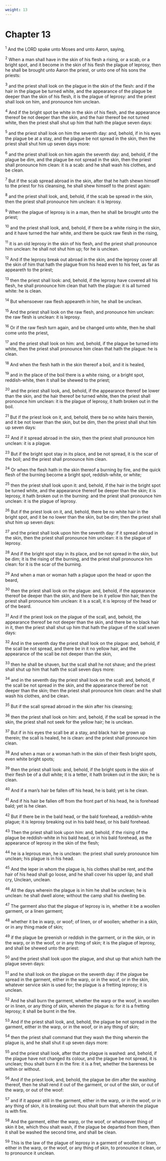 ```yaml
---
weight: 13
---
```


# Chapter 13

<sup>1</sup> And the LORD spake unto Moses and unto Aaron, saying, 

<sup>2</sup> When a man shall have in the skin of his flesh a rising, or a scab, or a bright spot, and it become in the skin of his flesh the plague of leprosy, then he shall be brought unto Aaron the priest, or unto one of his sons the priests: 

<sup>3</sup> and the priest shall look on the plague in the skin of the flesh: and if the hair in the plague be turned white, and the appearance of the plague be deeper than the skin of his flesh, it is the plague of leprosy: and the priest shall look on him, and pronounce him unclean. 

<sup>4</sup> And if the bright spot be white in the skin of his flesh, and the appearance thereof be not deeper than the skin, and the hair thereof be not turned white, then the priest shall shut up him that hath the plague seven days: 

<sup>5</sup> and the priest shall look on him the seventh day: and, behold, if in his eyes the plague be at a stay, and the plague be not spread in the skin, then the priest shall shut him up seven days more: 

<sup>6</sup> and the priest shall look on him again the seventh day: and, behold, if the plague be dim, and the plague be not spread in the skin, then the priest shall pronounce him clean: it is a scab: and he shall wash his clothes, and be clean. 

<sup>7</sup> But if the scab spread abroad in the skin, after that he hath shewn himself to the priest for his cleansing, he shall shew himself to the priest again: 

<sup>8</sup> and the priest shall look, and, behold, if the scab be spread in the skin, then the priest shall pronounce him unclean: it is leprosy. 

<sup>9</sup> When the plague of leprosy is in a man, then he shall be brought unto the priest; 

<sup>10</sup> and the priest shall look, and, behold, if there be a white rising in the skin, and it have turned the hair white, and there be quick raw flesh in the rising, 

<sup>11</sup> it is an old leprosy in the skin of his flesh, and the priest shall pronounce him unclean: he shall not shut him up; for he is unclean. 

<sup>12</sup> And if the leprosy break out abroad in the skin, and the leprosy cover all the skin of him that hath the plague from his head even to his feet, as far as appeareth to the priest; 

<sup>13</sup> then the priest shall look: and, behold, if the leprosy have covered all his flesh, he shall pronounce him clean that hath the plague: it is all turned white: he is clean. 

<sup>14</sup> But whensoever raw flesh appeareth in him, he shall be unclean. 

<sup>15</sup> And the priest shall look on the raw flesh, and pronounce him unclean: the raw flesh is unclean: it is leprosy. 

<sup>16</sup> Or if the raw flesh turn again, and be changed unto white, then he shall come unto the priest, 

<sup>17</sup> and the priest shall look on him: and, behold, if the plague be turned into white, then the priest shall pronounce him clean that hath the plague: he is clean. 

<sup>18</sup> And when the flesh hath in the skin thereof a boil, and it is healed, 

<sup>19</sup> and in the place of the boil there is a white rising, or a bright spot, reddish-white, then it shall be shewed to the priest; 

<sup>20</sup> and the priest shall look, and, behold, if the appearance thereof be lower than the skin, and the hair thereof be turned white, then the priest shall pronounce him unclean: it is the plague of leprosy, it hath broken out in the boil. 

<sup>21</sup> But if the priest look on it, and, behold, there be no white hairs therein, and it be not lower than the skin, but be dim, then the priest shall shut him up seven days: 

<sup>22</sup> And if it spread abroad in the skin, then the priest shall pronounce him unclean: it is a plague. 

<sup>23</sup> But if the bright spot stay in its place, and be not spread, it is the scar of the boil; and the priest shall pronounce him clean. 

<sup>24</sup> Or when the flesh hath in the skin thereof a burning by fire, and the quick flesh of the burning become a bright spot, reddish-white, or white; 

<sup>25</sup> then the priest shall look upon it: and, behold, if the hair in the bright spot be turned white, and the appearance thereof be deeper than the skin; it is leprosy, it hath broken out in the burning: and the priest shall pronounce him unclean: it is the plague of leprosy. 

<sup>26</sup> But if the priest look on it, and, behold, there be no white hair in the bright spot, and it be no lower than the skin, but be dim; then the priest shall shut him up seven days: 

<sup>27</sup> and the priest shall look upon him the seventh day: if it spread abroad in the skin, then the priest shall pronounce him unclean: it is the plague of leprosy. 

<sup>28</sup> And if the bright spot stay in its place, and be not spread in the skin, but be dim; it is the rising of the burning, and the priest shall pronounce him clean: for it is the scar of the burning. 

<sup>29</sup> And when a man or woman hath a plague upon the head or upon the beard, 

<sup>30</sup> then the priest shall look on the plague: and, behold, if the appearance thereof be deeper than the skin, and there be in it yellow thin hair, then the priest shall pronounce him unclean: it is a scall, it is leprosy of the head or of the beard. 

<sup>31</sup> And if the priest look on the plague of the scall, and, behold, the appearance thereof be not deeper than the skin, and there be no black hair in it, then the priest shall shut up him that hath the plague of the scall seven days: 

<sup>32</sup> And in the seventh day the priest shall look on the plague: and, behold, if the scall be not spread, and there be in it no yellow hair, and the appearance of the scall be not deeper than the skin, 

<sup>33</sup> then he shall be shaven, but the scall shall he not shave; and the priest shall shut up him that hath the scall seven days more: 

<sup>34</sup> and in the seventh day the priest shall look on the scall: and, behold, if the scall be not spread in the skin, and the appearance thereof be not deeper than the skin; then the priest shall pronounce him clean: and he shall wash his clothes, and be clean. 

<sup>35</sup> But if the scall spread abroad in the skin after his cleansing; 

<sup>36</sup> then the priest shall look on him: and, behold, if the scall be spread in the skin, the priest shall not seek for the yellow hair; he is unclean. 

<sup>37</sup> But if in his eyes the scall be at a stay, and black hair be grown up therein; the scall is healed, he is clean: and the priest shall pronounce him clean. 

<sup>38</sup> And when a man or a woman hath in the skin of their flesh bright spots, even white bright spots; 

<sup>39</sup> then the priest shall look: and, behold, if the bright spots in the skin of their flesh be of a dull white; it is a tetter, it hath broken out in the skin; he is clean. 

<sup>40</sup> And if a man’s hair be fallen off his head, he is bald; yet is he clean. 

<sup>41</sup> And if his hair be fallen off from the front part of his head, he is forehead bald; yet is he clean. 

<sup>42</sup> But if there be in the bald head, or the bald forehead, a reddish-white plague; it is leprosy breaking out in his bald head, or his bald forehead. 

<sup>43</sup> Then the priest shall look upon him: and, behold, if the rising of the plague be reddish-white in his bald head, or in his bald forehead, as the appearance of leprosy in the skin of the flesh; 

<sup>44</sup> he is a leprous man, he is unclean: the priest shall surely pronounce him unclean; his plague is in his head. 

<sup>45</sup> And the leper in whom the plague is, his clothes shall be rent, and the hair of his head shall go loose, and he shall cover his upper lip, and shall cry, Unclean, unclean. 

<sup>46</sup> All the days wherein the plague is in him he shall be unclean; he is unclean: he shall dwell alone; without the camp shall his dwelling be. 

<sup>47</sup> The garment also that the plague of leprosy is in, whether it be a woollen garment, or a linen garment; 

<sup>48</sup> whether it be in warp, or woof; of linen, or of woollen; whether in a skin, or in any thing made of skin; 

<sup>49</sup> if the plague be greenish or reddish in the garment, or in the skin, or in the warp, or in the woof, or in any thing of skin; it is the plague of leprosy, and shall be shewed unto the priest: 

<sup>50</sup> and the priest shall look upon the plague, and shut up that which hath the plague seven days: 

<sup>51</sup> and he shall look on the plague on the seventh day: if the plague be spread in the garment, either in the warp, or in the woof, or in the skin, whatever service skin is used for; the plague is a fretting leprosy; it is unclean. 

<sup>52</sup> And he shall burn the garment, whether the warp or the woof, in woollen or in linen, or any thing of skin, wherein the plague is: for it is a fretting leprosy; it shall be burnt in the fire. 

<sup>53</sup> And if the priest shall look, and, behold, the plague be not spread in the garment, either in the warp, or in the woof, or in any thing of skin; 

<sup>54</sup> then the priest shall command that they wash the thing wherein the plague is, and he shall shut it up seven days more: 

<sup>55</sup> and the priest shall look, after that the plague is washed: and, behold, if the plague have not changed its colour, and the plague be not spread, it is unclean; thou shalt burn it in the fire: it is a fret, whether the bareness be within or without. 

<sup>56</sup> And if the priest look, and, behold, the plague be dim after the washing thereof, then he shall rend it out of the garment, or out of the skin, or out of the warp, or out of the woof: 

<sup>57</sup> and if it appear still in the garment, either in the warp, or in the woof, or in any thing of skin, it is breaking out: thou shalt burn that wherein the plague is with fire. 

<sup>58</sup> And the garment, either the warp, or the woof, or whatsoever thing of skin it be, which thou shalt wash, if the plague be departed from them, then it shall be washed the second time, and shall be clean. 

<sup>59</sup> This is the law of the plague of leprosy in a garment of woollen or linen, either in the warp, or the woof, or any thing of skin, to pronounce it clean, or to pronounce it unclean. 


